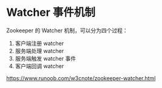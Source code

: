 # Watcher 事件机制

Zookeeper 的 Watcher 机制，可以分为四个过程：

1.   客户端注册 watcher
2.   服务端处理 watcher
3.   服务端触发 watcher 事件
4.   客户端回调 watcher



https://www.runoob.com/w3cnote/zookeeper-watcher.html


